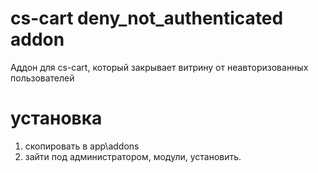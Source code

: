 # cs-cart deny_not_authenticated addon
Аддон для cs-cart, который закрывает витрину от неавторизованных пользователей

# установка
1. скопировать в app\addons
1. зайти под администратором, модули, установить.
